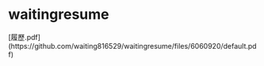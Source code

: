 # waitingresume
<title>W</title>
[履歷.pdf](https://github.com/waiting816529/waitingresume/files/6060920/default.pdf)


